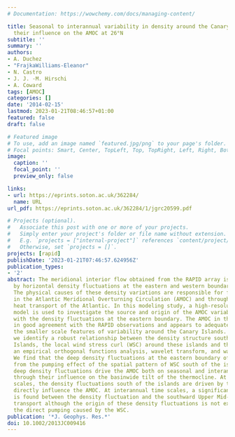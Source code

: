 ```yaml
---
# Documentation: https://wowchemy.com/docs/managing-content/

title: Seasonal to interannual variability in density around the Canary Islands and
  their influence on the AMOC at 26°N
subtitle: ''
summary: ''
authors:
- A. Duchez
- "FrajkaWilliams-Eleanor"
- N. Castro
- J. J. -M. Hirschi
- A. Coward
tags: [AMOC]
categories: []
date: '2014-02-15'
lastmod: 2023-01-21T08:46:57+01:00
featured: false
draft: false

# Featured image
# To use, add an image named `featured.jpg/png` to your page's folder.
# Focal points: Smart, Center, TopLeft, Top, TopRight, Left, Right, BottomLeft, Bottom, BottomRight.
image:
  caption: ''
  focal_point: ''
  preview_only: false

links:
- url: https://eprints.soton.ac.uk/362284/
  name: URL
url_pdf: https://eprints.soton.ac.uk/362284/1/jgrc20599.pdf

# Projects (optional).
#   Associate this post with one or more of your projects.
#   Simply enter your project's folder or file name without extension.
#   E.g. `projects = ["internal-project"]` references `content/project/deep-learning/index.md`.
#   Otherwise, set `projects = []`.
projects: [rapid]
publishDate: '2023-01-21T07:46:57.624956Z'
publication_types:
- '2'
abstract: The meridional interior flow obtained from the RAPID array is determined
  by horizontal density fluctuations at the eastern and western boundary of 26°N.
  The physical causes of these density variations are responsible for fluctuations
  in the Atlantic Meridional Overturning Circulation (AMOC) and through it, the meridional
  heat transport of the Atlantic. In this modeling study, a high-resolution ocean
  model is used to investigate the source and origin of the AMOC variability associated
  with the density fluctuations at the eastern boundary. The AMOC in the model is
  in good agreement with the RAPID observations and appears to adequately represent
  the smaller scale features of variability around the Canary Islands. In this paper,
  we identify a robust relationship between the density structure south of the Canary
  Islands, the local wind stress curl (WSC) around these islands and the AMOC using
  an empirical orthogonal functions analysis, wavelet transform, and wavelet coherence.
  We find that the deep density fluctuations at the eastern boundary of 26°N arise
  from the pumping effect of the spatial pattern of WSC south of the islands. These
  deep density fluctuations drive the AMOC both on seasonal and interannual time scales,
  through their influence on the basinwide tilt of the thermocline. At seasonal time
  scales, the density fluctuations south of the islands are driven by the WSC and
  directly influence the AMOC. At interannual time scales, a significant coherence
  is found between the density fluctuation and the southward Upper Mid-Ocean (UMO)
  transport although the origin of these density fluctuations is not explained by
  the direct pumping caused by the WSC.
publication: '*J. Geophys. Res.*'
doi: 10.1002/2013JC009416
---
```

